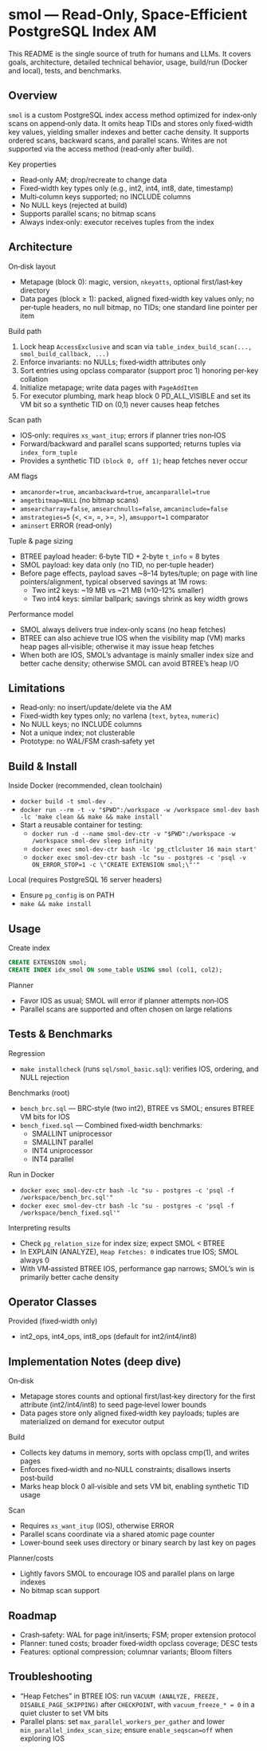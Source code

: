 # smol — Read‑Only, Space‑Efficient PostgreSQL Index AM

This README is the single source of truth for humans and LLMs. It covers goals, architecture, detailed technical behavior, usage, build/run (Docker and local), tests, and benchmarks.

## Overview

`smol` is a custom PostgreSQL index access method optimized for index‑only scans on append‑only data. It omits heap TIDs and stores only fixed‑width key values, yielding smaller indexes and better cache density. It supports ordered scans, backward scans, and parallel scans. Writes are not supported via the access method (read‑only after build).

Key properties
- Read‑only AM; drop/recreate to change data
- Fixed‑width key types only (e.g., int2, int4, int8, date, timestamp)
- Multi‑column keys supported; no INCLUDE columns
- No NULL keys (rejected at build)
- Supports parallel scans; no bitmap scans
- Always index‑only: executor receives tuples from the index

## Architecture

On‑disk layout
- Metapage (block 0): magic, version, `nkeyatts`, optional first/last‑key directory
- Data pages (block ≥ 1): packed, aligned fixed‑width key values only; no per‑tuple headers, no null bitmap, no TIDs; one standard line pointer per item

Build path
1. Lock heap `AccessExclusive` and scan via `table_index_build_scan(..., smol_build_callback, ...)`
2. Enforce invariants: no NULLs; fixed‑width attributes only
3. Sort entries using opclass comparator (support proc 1) honoring per‑key collation
4. Initialize metapage; write data pages with `PageAddItem`
5. For executor plumbing, mark heap block 0 PD_ALL_VISIBLE and set its VM bit so a synthetic TID on (0,1) never causes heap fetches

Scan path
- IOS‑only: requires `xs_want_itup`; errors if planner tries non‑IOS
- Forward/backward and parallel scans supported; returns tuples via `index_form_tuple`
- Provides a synthetic TID `(block 0, off 1)`; heap fetches never occur

AM flags
- `amcanorder=true`, `amcanbackward=true`, `amcanparallel=true`
- `amgetbitmap=NULL` (no bitmap scans)
- `amsearcharray=false`, `amsearchnulls=false`, `amcaninclude=false`
- `amstrategies=5` (<, <=, =, >=, >), `amsupport=1` comparator
- `aminsert` ERROR (read‑only)

Tuple & page sizing
- BTREE payload header: 6‑byte TID + 2‑byte `t_info` = 8 bytes
- SMOL payload: key data only (no TID, no per‑tuple header)
- Before page effects, payload saves ~8–14 bytes/tuple; on page with line pointers/alignment, typical observed savings at 1M rows:
  - Two int2 keys: ~19 MB vs ~21 MB (≈10–12% smaller)
  - Two int4 keys: similar ballpark; savings shrink as key width grows

Performance model
- SMOL always delivers true index‑only scans (no heap fetches)
- BTREE can also achieve true IOS when the visibility map (VM) marks heap pages all‑visible; otherwise it may issue heap fetches
- When both are IOS, SMOL’s advantage is mainly smaller index size and better cache density; otherwise SMOL can avoid BTREE’s heap I/O

## Limitations
- Read‑only: no insert/update/delete via the AM
- Fixed‑width key types only; no varlena (`text`, `bytea`, `numeric`)
- No NULL keys; no INCLUDE columns
- Not a unique index; not clusterable
- Prototype: no WAL/FSM crash‑safety yet

## Build & Install

Inside Docker (recommended, clean toolchain)
- `docker build -t smol-dev .`
- `docker run --rm -t -v "$PWD":/workspace -w /workspace smol-dev bash -lc 'make clean && make && make install'`
- Start a reusable container for testing:
  - `docker run -d --name smol-dev-ctr -v "$PWD":/workspace -w /workspace smol-dev sleep infinity`
  - `docker exec smol-dev-ctr bash -lc 'pg_ctlcluster 16 main start'`
  - `docker exec smol-dev-ctr bash -lc "su - postgres -c 'psql -v ON_ERROR_STOP=1 -c \"CREATE EXTENSION smol;\"'"`

Local (requires PostgreSQL 16 server headers)
- Ensure `pg_config` is on PATH
- `make && make install`

## Usage

Create index
```sql
CREATE EXTENSION smol;
CREATE INDEX idx_smol ON some_table USING smol (col1, col2);
```

Planner
- Favor IOS as usual; SMOL will error if planner attempts non‑IOS
- Parallel scans are supported and often chosen on large relations

## Tests & Benchmarks

Regression
- `make installcheck` (runs `sql/smol_basic.sql`): verifies IOS, ordering, and NULL rejection

Benchmarks (root)
- `bench_brc.sql` — BRC‑style (two int2), BTREE vs SMOL; ensures BTREE VM bits for IOS
- `bench_fixed.sql` — Combined fixed‑width benchmarks:
  - SMALLINT uniprocessor
  - SMALLINT parallel
  - INT4 uniprocessor
  - INT4 parallel

Run in Docker
- `docker exec smol-dev-ctr bash -lc "su - postgres -c 'psql -f /workspace/bench_brc.sql'"`
- `docker exec smol-dev-ctr bash -lc "su - postgres -c 'psql -f /workspace/bench_fixed.sql'"`

Interpreting results
- Check `pg_relation_size` for index size; expect SMOL < BTREE
- In EXPLAIN (ANALYZE), `Heap Fetches: 0` indicates true IOS; SMOL always 0
- With VM‑assisted BTREE IOS, performance gap narrows; SMOL’s win is primarily better cache density

## Operator Classes

Provided (fixed‑width only)
- int2_ops, int4_ops, int8_ops (default for int2/int4/int8)

## Implementation Notes (deep dive)

On‑disk
- Metapage stores counts and optional first/last‑key directory for the first attribute (int2/int4/int8) to seed page‑level lower bounds
- Data pages store only aligned fixed‑width key payloads; tuples are materialized on demand for executor output

Build
- Collects key datums in memory, sorts with opclass cmp(1), and writes pages
- Enforces fixed‑width and no‑NULL constraints; disallows inserts post‑build
- Marks heap block 0 all‑visible and sets VM bit, enabling synthetic TID usage

Scan
- Requires `xs_want_itup` (IOS), otherwise ERROR
- Parallel scans coordinate via a shared atomic page counter
- Lower‑bound seek uses directory or binary search by last key on pages

Planner/costs
- Lightly favors SMOL to encourage IOS and parallel plans on large indexes
- No bitmap scan support

## Roadmap
- Crash‑safety: WAL for page init/inserts; FSM; proper extension protocol
- Planner: tuned costs; broader fixed‑width opclass coverage; DESC tests
- Features: optional compression; columnar variants; Bloom filters

## Troubleshooting
- “Heap Fetches” in BTREE IOS: run `VACUUM (ANALYZE, FREEZE, DISABLE_PAGE_SKIPPING)` after `CHECKPOINT`, with `vacuum_freeze_* = 0` in a quiet cluster to set VM bits
- Parallel plans: set `max_parallel_workers_per_gather` and lower `min_parallel_index_scan_size`; ensure `enable_seqscan=off` when exploring IOS
